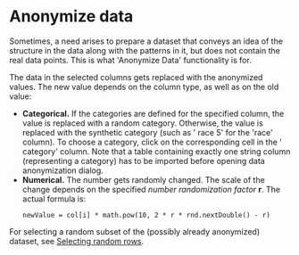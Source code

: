 <!-- TITLE: Anonymize data -->
<!-- SUBTITLE: -->

# Anonymize data

Sometimes, a need arises to prepare a dataset that conveys an idea of the structure in the data along with the patterns
in it, but does not contain the real data points. This is what 'Anonymize Data' functionality is for.

The data in the selected columns gets replaced with the anonymized values. The new value depends on the column type, as
well as on the old value:

* **Categorical.** If the categories are defined for the specified column, the value is replaced with a random category.
  Otherwise, the value is replaced with the synthetic category (such as '
  race 5' for the 'race' column). To choose a category, click on the corresponding cell in the '
  category' column. Note that a table containing exactly one string column (representing a category)
  has to be imported before opening data anonymization dialog.
* **Numerical.** The number gets randomly changed. The scale of the change depends on the specified _number
  randomization factor_ **r**. The actual formula is:
  ```
  newValue = col[i] * math.pow(10, 2 * r * rnd.nextDouble() - r)
  ```

For selecting a random subset of the (possibly already anonymized) dataset,
see [Selecting random rows](../explore/select-random-rows.md).
